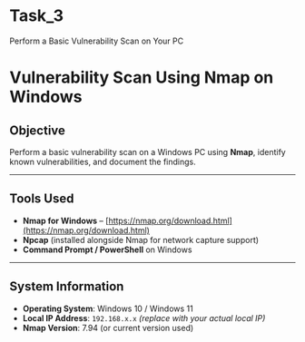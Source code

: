 # Task_3
Perform a Basic Vulnerability Scan on Your PC

# Vulnerability Scan Using Nmap on Windows

## Objective
Perform a basic vulnerability scan on a Windows PC using **Nmap**, identify known vulnerabilities, and document the findings.

---

##  Tools Used
- **Nmap for Windows** – [https://nmap.org/download.html](https://nmap.org/download.html)
- **Npcap** (installed alongside Nmap for network capture support)
- **Command Prompt / PowerShell** on Windows

---

## System Information
- **Operating System**: Windows 10 / Windows 11  
- **Local IP Address**: `192.168.x.x` *(replace with your actual local IP)*  
- **Nmap Version**: 7.94 (or current version used)
